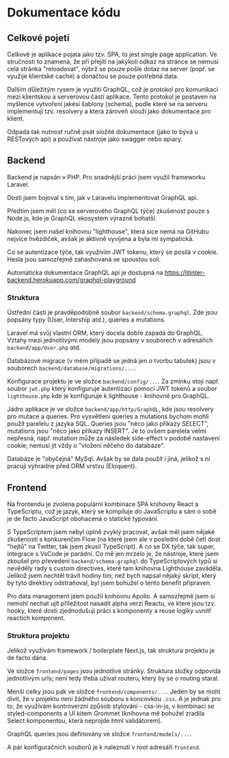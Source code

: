 # Dokumentace kódu

## Celkové pojetí
Celkově je aplikace pojata jako tzv. SPA, to jest single page application. Ve stručnosti to znamená, že při přejití na jakýkoli odkaz na stránce se nemusí celá stránka "reloadovat", nýbrž se pouze pošle dotaz na server (popř. se využije klientské cache) a donačtou se pouze potřebná data.

Dalším důležitým rysem je využití GraphQL, což je protokol pro komunikaci mezi klientskou a serverovou částí aplikace. Tento protokol je postaven na myšlence vytvoření jakési šablony (schema), podle které se na serveru implementují tzv. resolvery a která zároveň slouží jako dokumentace pro klient.

Odpadá tak nutnost ručně psát složité dokumentace (jako to bývá u RESTových api) a používat nástroje jako swagger nebo apiary.

## Backend
Backend je napsán v PHP. Pro snadnější práci jsem využil frameworku Laravel. 

Dosti jsem bojoval s tím, jak v Laravelu implementovat GraphQL api. 

Předtím jsem měl (co se serverového GraphQL týče) zkušenost pouze s Node.js, kde je GraphQL ekosystém výrazně bohatší.

Nakonec jsem našel knihovnu "lighthouse", která sice nemá na GitHubu nejvíce hvězdiček, avšak je aktivně vyvíjena a byla mi sympatická.

Co se autentizace týče, tak využívím JWT tokenu, který se posílá v cookie. Hesla jsou samozřejmě zahashovaná se spoustou soli.

Automaticka dokumentace GraphQL api je dostupná na https://litinter-backend.herokuapp.com/graphql-playground

### Struktura
Ústřední částí je pravděpodobně soubor `backend/schema.graphql`. Zde jsou popsány typy (User, Intership atd.), queries a mutations.

Laravel má svůj vlastní ORM, který docela dobře zapadá do GraphQL. Vztahy mezi jednotlivými modely jsou popsány v souborech v adresářích `backend/app/User.php` atd.

Databázové migrace (v mém případě se jedná jen o tvorbu tabulek) jsou v souborech `backend/database/migrations/...`.

Konfigurace projektu je ve složce `backend/config/...`. Za zmínku stojí např. soubor `jwt.php` který konfiguruje autentizaci pomocí JWT tokenů a soubor `lighthouse.php` kde je konfiguruje k lighthouse - knihovně pro GraphQL.

Jádro aplikace je ve složce `backend/app/http/GraphQL`, kde jsou resolvery pro mutace a queries. Pro vysvětlení queries a mutations bychom mohli použít parelelu z jazyka SQL. Queries jsou "něco jako příkazy SELECT", mutations jsou "něco jako příkazy INSERT". Je to ovšem parelela velmi nepřesná, např. mutation může za následek side-effect v podobě nastavení cookie; nemusí jít vždy o "vložení něčeho do databáze".

Databáze je "obyčejná" MySql. Avšak by se dala použít i jiná, jelikož s ní pracuji výhradne před ORM vrstvu (Eloquent).

## Frontend
Na frontendu je zvolena populární kombinace SPA knihovny React a TypeScriptu, což je jazyk, který se kompiluje do JavaScriptu a sám o sobě je de facto JavaScript obohacená o statické typování.

S TypeScriptem jsem nebyl úplně zvyklý pracovat, avšak měl jsem nějaké zkušenosti s konkurenčím Flow (na které jsem ale v poslední době četl dost "hejtů" na Twitter, tak jsem zkusil TypeScript). A co se DX týče, tak super, integrace s VsCode je parádní. Co mě jen mrzelo je, že nástroje, které jsem zkoušel pro převedení `backend/schema.graphql` do TypeScriptových typů si nevěděly rady s custom directives, které tam knihovna Lighthouse zaváděla. Jelikož jsem nechtěl trávit hodiny tím, než bych napsal nějaký skript, který by tyto direktivy odstraňoval, byl jsem bohužel o tento benefit připraven.

Pro data management jsem použil knihovnu Apollo. A samozřejmě jsem si nemohl nechat ujít příležitost nasadit alpha verzi Reactu, ve které jsou tzv. hooky, které dosti zjednodušují práci s komponenty a reuse logiky uvnitř reactích komponent.

### Struktura projektu
Jelikož využívám framework / boilerplate Next.js, tak struktura projektu je de facto dána. 

Ve složce `frontend/pages` jsou jednotlivé stránky. Struktura složky odpovídá jednotlivým urls; není tedy třeba užívat routeru, který by se o routing staral.

Menší celky jsou pak ve složce `frontend/components/...`. Jeden by se mohl divit, že v projektu není žádného souboru s koncovkou `.css`. A je jednak pro to, že využívám kontroverzní způsob stylování - css-in-js, v kombinaci se styled-components a UI kitem Grommet (knihovna mě bohužel zradila Select komponentou, která neprojde html validátorem).

GraphQL queries jsou definovány ve složce `frontend/models/...`.

A pár konfiguračních souborů je k naleznutí v root adresáři `frontend`.
